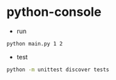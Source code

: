 # python-console

- run
```sh
python main.py 1 2
```

- test 
```sh
python -m unittest discover tests
```
